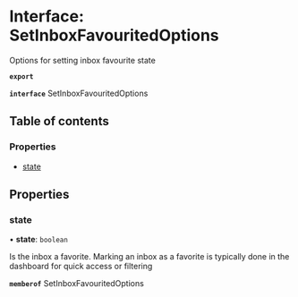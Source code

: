 # Interface: SetInboxFavouritedOptions

Options for setting inbox favourite state

**`export`**

**`interface`** SetInboxFavouritedOptions

## Table of contents

### Properties

- [state](SetInboxFavouritedOptions.md#state)

## Properties

### state

• **state**: `boolean`

Is the inbox a favorite. Marking an inbox as a favorite is typically done in the dashboard for quick access or filtering

**`memberof`** SetInboxFavouritedOptions
